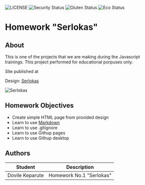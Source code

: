 ![LICENSE](https://img.shields.io/badge/license-MIT-blue.svg?style=flat-square)
![Security Status](https://img.shields.io/security-headers?label=Security&url=https%3A%2F%2Fgithub.com&style=flat-square)
![Gluten Status](https://img.shields.io/badge/Gluten-Free-green.svg)
![Eco Status](https://img.shields.io/badge/ECO-Friendly-green.svg)

# Homework "Serlokas"
## About
 
This is one of the projects that we are making during the Javascript trainings. 
 This project performed for educational porpuses only.

Site published at 

Design: [Serlokas](https://cdn.discordapp.com/attachments/648536139677958156/648860542743740428/404-Web-Page-Design-Examples-6.png)

![Serlokas](https://cdn.discordapp.com/attachments/648536139677958156/648860542743740428/404-Web-Page-Design-Examples-6.png)

## Homework Objectives
- Create simple HTML page from provided design
- Learn to use [Markdown](https://guides.github.com/features/mastering-markdown/)
- Learn to use .gitignore
- Learn to use Githup pages
- Learn to use Githup desktop

## Authors
Student | Description
------- | -----------
Dovile Keparute | Homework No.1 "Serlokas"
